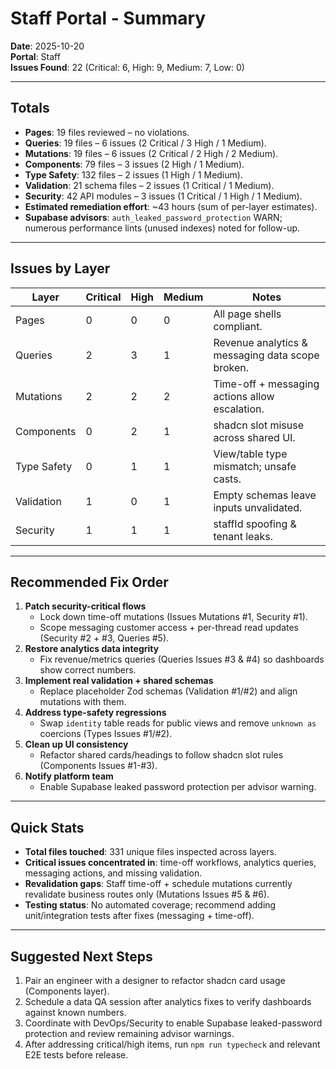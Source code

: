 # Staff Portal - Summary

**Date**: 2025-10-20  
**Portal**: Staff  
**Issues Found**: 22 (Critical: 6, High: 9, Medium: 7, Low: 0)

---

## Totals

- **Pages**: 19 files reviewed – no violations.  
- **Queries**: 19 files – 6 issues (2 Critical / 3 High / 1 Medium).  
- **Mutations**: 19 files – 6 issues (2 Critical / 2 High / 2 Medium).  
- **Components**: 79 files – 3 issues (2 High / 1 Medium).  
- **Type Safety**: 132 files – 2 issues (1 High / 1 Medium).  
- **Validation**: 21 schema files – 2 issues (1 Critical / 1 Medium).  
- **Security**: 42 API modules – 3 issues (1 Critical / 1 High / 1 Medium).  
- **Estimated remediation effort**: ~43 hours (sum of per-layer estimates).  
- **Supabase advisors**: `auth_leaked_password_protection` WARN; numerous performance lints (unused indexes) noted for follow-up.

---

## Issues by Layer

| Layer | Critical | High | Medium | Notes |
| --- | --- | --- | --- | --- |
| Pages | 0 | 0 | 0 | All page shells compliant. |
| Queries | 2 | 3 | 1 | Revenue analytics & messaging data scope broken. |
| Mutations | 2 | 2 | 2 | Time-off + messaging actions allow escalation. |
| Components | 0 | 2 | 1 | shadcn slot misuse across shared UI. |
| Type Safety | 0 | 1 | 1 | View/table type mismatch; unsafe casts. |
| Validation | 1 | 0 | 1 | Empty schemas leave inputs unvalidated. |
| Security | 1 | 1 | 1 | staffId spoofing & tenant leaks. |

---

## Recommended Fix Order

1. **Patch security-critical flows**  
   - Lock down time-off mutations (Issues Mutations #1, Security #1).  
   - Scope messaging customer access + per-thread read updates (Security #2 + #3, Queries #5).  
2. **Restore analytics data integrity**  
   - Fix revenue/metrics queries (Queries Issues #3 & #4) so dashboards show correct numbers.  
3. **Implement real validation + shared schemas**  
   - Replace placeholder Zod schemas (Validation #1/#2) and align mutations with them.  
4. **Address type-safety regressions**  
   - Swap `identity` table reads for public views and remove `unknown as` coercions (Types Issues #1/#2).  
5. **Clean up UI consistency**  
   - Refactor shared cards/headings to follow shadcn slot rules (Components Issues #1-#3).  
6. **Notify platform team**  
   - Enable Supabase leaked password protection per advisor warning.

---

## Quick Stats

- **Total files touched**: 331 unique files inspected across layers.  
- **Critical issues concentrated in**: time-off workflows, analytics queries, messaging actions, and missing validation.  
- **Revalidation gaps**: Staff time-off + schedule mutations currently revalidate business routes only (Mutations Issues #5 & #6).  
- **Testing status**: No automated coverage; recommend adding unit/integration tests after fixes (messaging + time-off).

---

## Suggested Next Steps

1. Pair an engineer with a designer to refactor shadcn card usage (Components layer).  
2. Schedule a data QA session after analytics fixes to verify dashboards against known numbers.  
3. Coordinate with DevOps/Security to enable Supabase leaked-password protection and review remaining advisor warnings.  
4. After addressing critical/high items, run `npm run typecheck` and relevant E2E tests before release.

